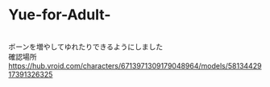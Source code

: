 # Yue-for-Adult-
<br>ボーンを増やしてゆれたりできるようにしました
<br>確認場所
https://hub.vroid.com/characters/6713971309179048964/models/5813442917391326325
